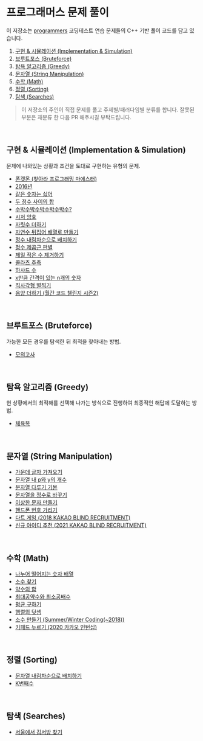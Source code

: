 
# 프로그래머스 문제 풀이

이 저장소는 [programmers](https://programmers.co.kr/learn/challenges) 코딩테스트 연습 문제들의 C++ 기반 풀이 코드를 담고 있습니다.  

1. [구현 & 시뮬레이션 (Implementation & Simulation)](#impsim)
2. [브루트포스 (Bruteforce)](#bruteforce)
3. [탐욕 알고리즘 (Greedy)](#greedy)
4. [문자열 (String Manipulation)](#strmanip)
5. [수학 (Math)](#math)
6. [정렬 (Sorting)](#sort)
7. [탐색 (Searches)](#search)
 
 > 이 저장소의 주인이 직접 문제를 풀고 주제별/패러다임별 분류를 합니다. 잘못된 부분은 재분류 한 다음 PR 해주시길 부탁드립니다. 
 
<br>

<a id="impsim"></a>
## 구현 & 시뮬레이션 (Implementation & Simulation)
문제에 나와있는 상황과 조건을 토대로 구현하는 유형의 문제.
- [폰켓몬 (찾아라 프로그래밍 마에스터)](/ps/programmers/1845)
- [2016년](/ps/programmers/12901)
- [같은 숫자는 싫어](/ps/programmers/12906)
- [두 정수 사이의 합](/ps/programmers/12912)
- [수박수박수박수박수박수?](/ps/programmers/12922)
- [시저 암호](/ps/programmers/12926)
- [자릿수 더하기](/ps/programmers/12931)
- [자연수 뒤집어 배열로 만들기](/ps/programmers/12932)
- [정수 내림차순으로 배치하기](/ps/programmers/12933)
- [정수 제곱근 판별](/ps/programmers/12934)
- [제일 작은 수 제거하기](/ps/programmers/12935)
- [콜라츠 추측](/ps/programmers/12943)
- [하샤드 수](/ps/programmers/12947)
- [x만큼 간격이 있는 n개의 숫자](/ps/programmers/12954)
- [직사각형 별찍기](/ps/programmers/12969)
- [음양 더하기 (월간 코드 챌린지 시즌2)](/ps/programmers/76501)

<br>

<a id="bruteforce"></a>
## 브루트포스 (Bruteforce)
가능한 모든 경우를 탐색한 뒤 최적을 찾아내는 방법.
- [모의고사](/ps/programmers/42840)  

<br>

<a id="greedy"></a>
## 탐욕 알고리즘 (Greedy)
현 상황에서의 최적해를 선택해 나가는 방식으로 진행하여 최종적인 해답에 도달하는 방법.
- [체육복](/ps/programmers/42862)

<br>

<a id="strmanip"></a>
## 문자열 (String Manipulation)
- [가운데 글자 가져오기](/ps/programmers/12903)
- [문자열 내 p와 y의 개수](/ps/programmers/12916)
- [문자열 다루기 기본](/ps/programmers/12918)
- [문자열을 정수로 바꾸기](/ps/programmers/12925)
- [이상한 문자 만들기](/ps/programmers/12930)
- [핸드폰 번호 가리기](/ps/programmers/12948)
- [다트 게임 (2018 KAKAO BLIND RECRUITMENT)](/ps/programmers/17682)
- [신규 아이디 추천 (2021 KAKAO BLIND RECRUITMENT)](/ps/programmers/72410)
  
<br>
 
<a id="math"></a>
## 수학 (Math)
- [나누어 떨어지는 숫자 배열](/ps/programmers/12910)
- [소수 찾기](/ps/programmers/12921)
- [약수의 합](/ps/programmers/12928)
- [최대공약수와 최소공배수](/ps/programmers/12940)
- [평균 구하기](/ps/programmers/12944)
- [행렬의 덧셈](/ps/programmers/12950)
- [소수 만들기 (Summer/Winter Coding(~2018))](/ps/programmers/12977)
- [키패드 누르기 (2020 카카오 인턴십)](/ps/programmers/67256)

<br>

<a id="sort"></a>
## 정렬 (Sorting)
- [문자열 내림차순으로 배치하기](/ps/programmers/12917)
- [K번째수](/ps/programmers/42748)

<br>

<a id="search"></a>
## 탐색 (Searches)
- [서울에서 김서방 찾기](/ps/programmers/12919)
